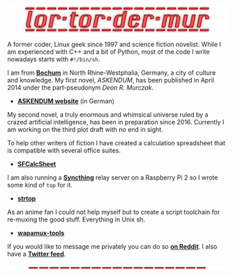 ![](logos/lortordermur-logo.png)

A former coder, Linux geek since 1997 and science fiction novelist. While I am experienced with C++ and a bit of Python, most of the code I write nowadays starts with `#!/bin/sh`.

I am from **[Bochum](https://en.wikipedia.org/wiki/Bochum)** in North Rhine-Westphalia, Germany, a city of culture and knowledge. My first novel, *ASKENDUM*, has been published in April 2014 under the part-pseudonym *Deon R. Murczak*.

* **[ASKENDUM website](http://askendum.com)** (in German)

My second novel, a truly enormous and whimsical universe ruled by a crazed artificial intelligence, has been in preparation since 2016. Currently I am working on the third plot draft with no end in sight.

To help other writers of fiction I have created a calculation spreadsheet that is compatible with several office suites.

* **[SFCalcSheet](https://github.com/lortordermur/sfcalcsheet)**

I am also running a **[Syncthing](https://github.com/syncthing/syncthing)** relay server on a Raspberry Pi 2 so I wrote some kind of `top` for it.

* **[strtop](https://github.com/lortordermur/strtop)**

As an anime fan I could not help myself but to create a script toolchain for re-muxing the good stuff. Everything in Unix sh.

* **[wapamux-tools](https://github.com/lortordermur/wapamux-tools)**

If you would like to message me privately you can do so **[on Reddit](https://www.reddit.com/user/lortordermur)**. I also have a **[Twitter feed](https://twitter.com/lortordermur)**.

![](logos/lortordermur-logo-line.png)
